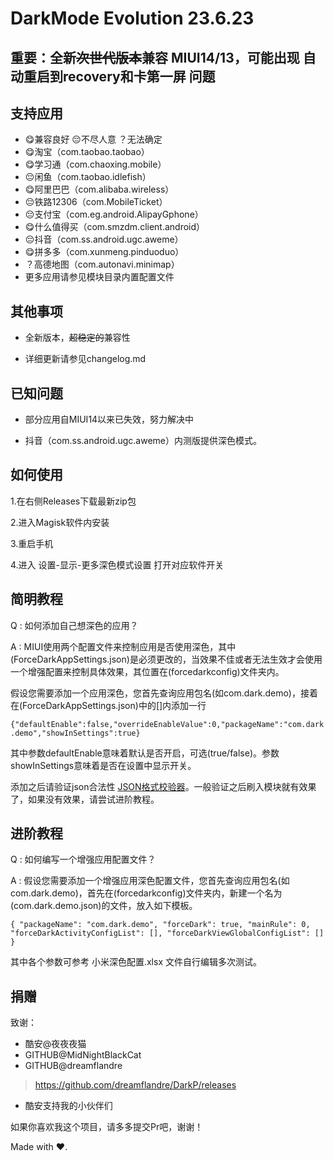 # DarkMode Evolution 23.6.23

## 重要：全新~~次世代版本~~兼容 MIUI14/13，可能出现 自动重启到recovery和卡第一屏 问题
## 支持应用

- 😋兼容良好 😔不尽人意 ？无法确定
- 😋淘宝（com.taobao.taobao）
- 😋学习通（com.chaoxing.mobile）
- 😔闲鱼（com.taobao.idlefish）
- 😋阿里巴巴（com.alibaba.wireless）
- 😔铁路12306（com.MobileTicket）
- 😔支付宝（com.eg.android.AlipayGphone）
- 😋什么值得买（com.smzdm.client.android）
- 😔抖音（com.ss.android.ugc.aweme）
- 😋拼多多（com.xunmeng.pinduoduo）
- ？高德地图（com.autonavi.minimap）
- 更多应用请参见模块目录内置配置文件

## 其他事项

- 全新版本，~~超稳定的~~兼容性

- 详细更新请参见changelog.md

## 已知问题

- 部分应用自MIUI14以来已失效，努力解决中

- 抖音（com.ss.android.ugc.aweme）内测版提供深色模式。

## 如何使用

1.在右侧Releases下载最新zip包

2.进入Magisk软件内安装

3.重启手机

4.进入 设置-显示-更多深色模式设置 打开对应软件开关

## 简明教程

Q : 如何添加自己想深色的应用？

A : MIUI使用两个配置文件来控制应用是否使用深色，其中(ForceDarkAppSettings.json)是必须更改的，当效果不佳或者无法生效才会使用一个增强配置来控制具体效果，其位置在(forcedarkconfig)文件夹内。

假设您需要添加一个应用深色，您首先查询应用包名(如com.dark.demo)，接着在(ForceDarkAppSettings.json)中的[]内添加一行

`{"defaultEnable":false,"overrideEnableValue":0,"packageName":"com.dark.demo","showInSettings":true}`

其中参数defaultEnable意味着默认是否开启，可选(true/false)。参数showInSettings意味着是否在设置中显示开关。

添加之后请验证json合法性 [JSON格式校验器](https://json-online.com/check/ "点我进行验证json")。一般验证之后刷入模块就有效果了，如果没有效果，请尝试进阶教程。

## 进阶教程

Q : 如何编写一个增强应用配置文件？

A : 假设您需要添加一个增强应用深色配置文件，您首先查询应用包名(如com.dark.demo)，首先在(forcedarkconfig)文件夹内，新建一个名为(com.dark.demo.json)的文件，放入如下模板。

`{
  "packageName": "com.dark.demo",
  "forceDark": true,
  "mainRule": 0,
  "forceDarkActivityConfigList": [],
  "forceDarkViewGlobalConfigList": []
}`

其中各个参数可参考 小米深色配置.xlsx 文件自行编辑多次测试。

## 捐赠

致谢：
- 酷安@夜夜夜猫 
- GITHUB@MidNightBlackCat 
- GITHUB@dreamflandre
> https://github.com/dreamflandre/DarkP/releases
- 酷安支持我的小伙伴们

如果你喜欢我这个项目，请多多提交Pr吧，谢谢！

Made with ♥.
